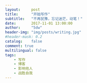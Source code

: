 ```yaml
---
layout:     post
title:      "开始写作"
subtitle:   "不再犹豫，忘记迷茫，动笔！"
date:       2017-11-01 13:00:00
author:     "5dw"
header-img: "img/posts/writing.jpg"
#header-mask: 0.2
catalog:    false
comment: true
multilingual: false
tags:
    - 写作
    - 博客
    - 影响他人
    - 战胜自我
---
```


